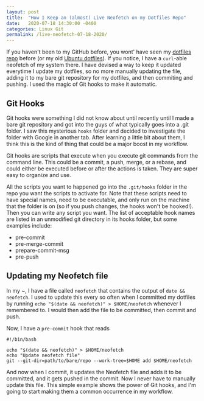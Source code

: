```yaml
---
layout: post
title:  "How I Keep an (almost) Live Neofetch on my Dotfiles Repo"
date:   2020-07-18 14:30:00 -0400
categories: Linux Git
permalink: /live-neofetch-07-18-2020/
---
```


If you haven't been to my GitHub before, you wont' have seen my [dotfiles repo](https://github.com/samuetwallace/avoidance-inspiron-dotfiles/) before (or my old [Ubuntu dotfiles](https://github.com/samuetwallace/dotfiles-inspiron/)). If you notice, I have a `curl`-able neofetch of my system there. I have devised a way to keep it updated everytime I update my dotfiles, so no more manually updating the file, adding it to my bare git repository for my dotfiles, and then commiting and pushing. I used the magic of Git hooks to make it automatic.

## Git Hooks

Git hooks were something I did not know about until recently until I made a bare git repository and got into the guys of what typically goes into a .git folder. I saw this mysterious `hooks` folder and decided to investigate the folder with Google in another tab. After learning a little bit about them, I think this is the kind of thing that could be a major boost in my workflow. 

Git hooks are scripts that execute when you execute git commands from the command line. This could be a commit, a push, merge, or a rebase, and could either be executed before or after the actions is taken. They are super easy to organize and use.

All the scripts you want to happened go into the `.git/hooks` folder in the repo you want the scripts to activate for. Note that these scripts need to have special names, need to be executable, and only run on the machine that the folder is on (so if you push changes, the hooks won't be hooked!). Then you can write any script you want. The list of acceptable hook names are listed in an unmodified git directory in its hooks folder, but some examples include:

* pre-commit
* pre-merge-commit
* prepare-commit-msg
* pre-push

## Updating my Neofetch file

In my ~, I have a file called `neofetch` that contains the output of `date && neofetch`. I used to update this every so often when I committed my dotfiles by running `echo "$(date && neofetch)" > $HOME/neofetch` whenever I remembered to. I would then add the file to be committed, then commit and push.

Now, I have a `pre-commit` hook that reads

```
#!/bin/bash

echo "$(date && neofetch)" > $HOME/neofetch
echo "Update neofetch file"
git --git-dir=path/to/bare/repo --work-tree=$HOME add $HOME/neofetch
```
And now when I commit, it updates the Neofetch file and adds it to be committed, and it gets pushed in the commit. Now I never have to manually update this file. This simple example shows the power of Git hooks, and I'm going to start making them a common occurrence in my workflow.
